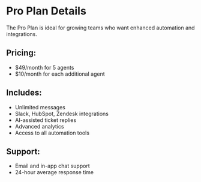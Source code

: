 # Pro Plan Details

The Pro Plan is ideal for growing teams who want enhanced automation and integrations.

## Pricing:
- $49/month for 5 agents
- $10/month for each additional agent

## Includes:
- Unlimited messages
- Slack, HubSpot, Zendesk integrations
- AI-assisted ticket replies
- Advanced analytics
- Access to all automation tools

## Support:
- Email and in-app chat support
- 24-hour average response time

